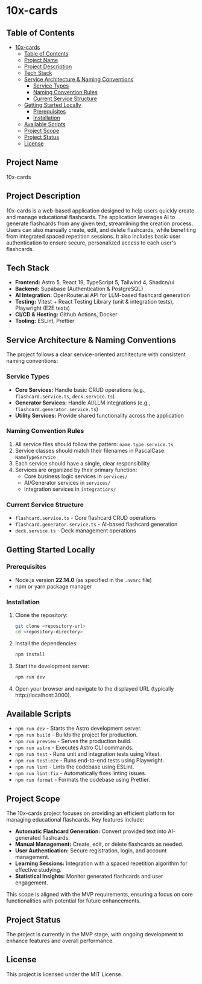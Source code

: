# 10x-cards

## Table of Contents
- [10x-cards](#10x-cards)
  - [Table of Contents](#table-of-contents)
  - [Project Name](#project-name)
  - [Project Description](#project-description)
  - [Tech Stack](#tech-stack)
  - [Service Architecture \& Naming Conventions](#service-architecture--naming-conventions)
    - [Service Types](#service-types)
    - [Naming Convention Rules](#naming-convention-rules)
    - [Current Service Structure](#current-service-structure)
  - [Getting Started Locally](#getting-started-locally)
    - [Prerequisites](#prerequisites)
    - [Installation](#installation)
  - [Available Scripts](#available-scripts)
  - [Project Scope](#project-scope)
  - [Project Status](#project-status)
  - [License](#license)

## Project Name
10x-cards

## Project Description
10x-cards is a web-based application designed to help users quickly create and manage educational flashcards. The application leverages AI to generate flashcards from any given text, streamlining the creation process. Users can also manually create, edit, and delete flashcards, while benefiting from integrated spaced repetition sessions. It also includes basic user authentication to ensure secure, personalized access to each user's flashcards.

## Tech Stack
- **Frontend:** Astro 5, React 19, TypeScript 5, Tailwind 4, Shadcn/ui
- **Backend:** Supabase (Authentication & PostgreSQL)
- **AI Integration:** OpenRouter.ai API for LLM-based flashcard generation
- **Testing:** Vitest + React Testing Library (unit & integration tests), Playwright (E2E tests)
- **CI/CD & Hosting:** Github Actions, Docker
- **Tooling:** ESLint, Prettier

## Service Architecture & Naming Conventions
The project follows a clear service-oriented architecture with consistent naming conventions:

### Service Types
- **Core Services:** Handle basic CRUD operations (e.g., `flashcard.service.ts`, `deck.service.ts`)
- **Generator Services:** Handle AI/LLM integrations (e.g., `flashcard.generator.service.ts`)
- **Utility Services:** Provide shared functionality across the application

### Naming Convention Rules
1. All service files should follow the pattern: `name.type.service.ts`
2. Service classes should match their filenames in PascalCase: `NameTypeService`
3. Each service should have a single, clear responsibility
4. Services are organized by their primary function:
   - Core business logic services in `services/`
   - AI/Generator services in `services/`
   - Integration services in `integrations/`

### Current Service Structure
- `flashcard.service.ts` - Core flashcard CRUD operations
- `flashcard.generator.service.ts` - AI-based flashcard generation
- `deck.service.ts` - Deck management operations

## Getting Started Locally
### Prerequisites
- Node.js version **22.14.0** (as specified in the `.nvmrc` file)
- npm or yarn package manager

### Installation
1. Clone the repository:
   ```bash
   git clone <repository-url>
   cd <repository-directory>
   ```
2. Install the dependencies:
   ```bash
   npm install
   ```
3. Start the development server:
   ```bash
   npm run dev
   ```
4. Open your browser and navigate to the displayed URL (typically http://localhost:3000).

## Available Scripts
- `npm run dev` - Starts the Astro development server.
- `npm run build` - Builds the project for production.
- `npm run preview` - Serves the production build.
- `npm run astro` - Executes Astro CLI commands.
- `npm run test` - Runs unit and integration tests using Vitest.
- `npm run test:e2e` - Runs end-to-end tests using Playwright.
- `npm run lint` - Lints the codebase using ESLint.
- `npm run lint:fix` - Automatically fixes linting issues.
- `npm run format` - Formats the codebase using Prettier.

## Project Scope
The 10x-cards project focuses on providing an efficient platform for managing educational flashcards. Key features include:
- **Automatic Flashcard Generation:** Convert provided text into AI-generated flashcards.
- **Manual Management:** Create, edit, or delete flashcards as needed.
- **User Authentication:** Secure registration, login, and account management.
- **Learning Sessions:** Integration with a spaced repetition algorithm for effective studying.
- **Statistical Insights:** Monitor generated flashcards and user engagement.

This scope is aligned with the MVP requirements, ensuring a focus on core functionalities with potential for future enhancements.

## Project Status
The project is currently in the MVP stage, with ongoing development to enhance features and overall performance.

## License
This project is licensed under the MIT License.
